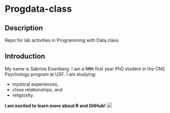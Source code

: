# Progdata-class
## Description 
Repo for lab activities in Programming with Data class 
## Introduction 
My name is Sabrina Eisenberg. I am a ~~fifth~~ first year PhD student in the CNS Psychology program at USF. I am studying: 
- mystical experiences,
- close relationships, and 
- religiosity. 

**I am excited to learn more about R and GitHub!** 
![](https://www.icegif.com/wp-content/uploads/icegif-1669.gif)